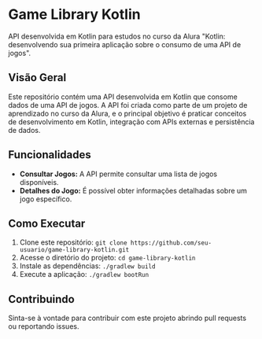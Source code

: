 # Game Library Kotlin

API desenvolvida em Kotlin para estudos no curso da Alura "Kotlin: desenvolvendo sua primeira aplicação sobre o consumo de uma API de jogos".

## Visão Geral

Este repositório contém uma API desenvolvida em Kotlin que consome dados de uma API de jogos. A API foi criada como parte de um projeto de aprendizado no curso da Alura, e o principal objetivo é praticar conceitos de desenvolvimento em Kotlin, integração com APIs externas e persistência de dados.

## Funcionalidades

- **Consultar Jogos:** A API permite consultar uma lista de jogos disponíveis.
- **Detalhes do Jogo:** É possível obter informações detalhadas sobre um jogo específico.

## Como Executar

1. Clone este repositório: `git clone https://github.com/seu-usuario/game-library-kotlin.git`
2. Acesse o diretório do projeto: `cd game-library-kotlin`
3. Instale as dependências: `./gradlew build`
4. Execute a aplicação: `./gradlew bootRun`

## Contribuindo

Sinta-se à vontade para contribuir com este projeto abrindo pull requests ou reportando issues.

